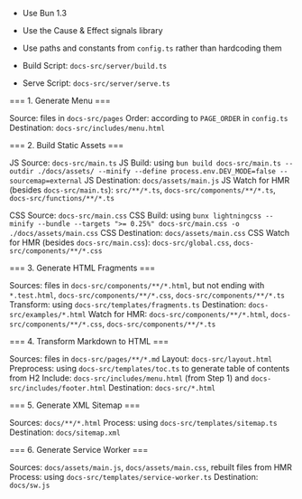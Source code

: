 - Use Bun 1.3
- Use the Cause & Effect signals library
- Use paths and constants from `config.ts` rather than hardcoding them

- Build Script: `docs-src/server/build.ts`
- Serve Script: `docs-src/server/serve.ts`

=== 1. Generate Menu ===

Source: files in `docs-src/pages`
Order: according to `PAGE_ORDER` in `config.ts`
Destination: `docs-src/includes/menu.html`

=== 2. Build Static Assets ===

JS Source: `docs-src/main.ts`
JS Build: using `bun build docs-src/main.ts --outdir ./docs/assets/ --minify --define process.env.DEV_MODE=false --sourcemap=external`
JS Destination: `docs/assets/main.js`
JS Watch for HMR (besides `docs-src/main.ts`): `src/**/*.ts`, `docs-src/components/**/*.ts`, `docs-src/functions/**/*.ts`

CSS Source: `docs-src/main.css`
CSS Build: using `bunx lightningcss --minify --bundle --targets ">= 0.25%" docs-src/main.css -o ./docs/assets/main.css`
CSS Destination: `docs/assets/main.css`
CSS Watch for HMR (besides `docs-src/main.css`): `docs-src/global.css`, `docs-src/components/**/*.css`

=== 3. Generate HTML Fragments ===

Sources: files in `docs-src/components/**/*.html`, but not ending with `*.test.html`, `docs-src/components/**/*.css`, `docs-src/components/**/*.ts`
Transform: using `docs-src/templates/fragments.ts`
Destination: `docs-src/examples/*.html`
Watch for HMR: `docs-src/components/**/*.html`, `docs-src/components/**/*.css`, `docs-src/components/**/*.ts`

=== 4. Transform Markdown to HTML ===

Sources: files in `docs-src/pages/**/*.md`
Layout: `docs-src/layout.html`
Preprocess: using `docs-src/templates/toc.ts` to generate table of contents from H2
Include: `docs-src/includes/menu.html` (from Step 1) and `docs-src/includes/footer.html`
Destination: `docs-src/*.html`

=== 5. Generate XML Sitemap ===

Sources: `docs/**/*.html`
Process: using `docs-src/templates/sitemap.ts`
Destination: `docs/sitemap.xml`

=== 6. Generate Service Worker ===

Sources: `docs/assets/main.js`, `docs/assets/main.css`, rebuilt files from HMR
Process: using `docs-src/templates/service-worker.ts`
Destination: `docs/sw.js`
